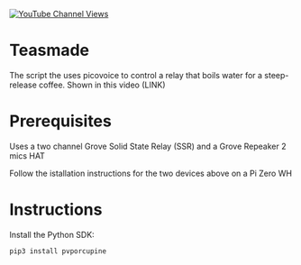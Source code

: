 [![YouTube Channel Views](https://img.shields.io/youtube/channel/views/UCz5BOU9J9pB_O0B8-rDjCWQ?label=YouTube&style=social)](https://www.youtube.com/channel/UCz5BOU9J9pB_O0B8-rDjCWQ)

# Teasmade

The script the uses picovoice to control a relay that boils water for a steep-release coffee. Shown in this video (LINK)

# Prerequisites

Uses a two channel Grove Solid State Relay (SSR) and a Grove Repeaker 2 mics HAT

Follow the istallation instructions for the two devices above on a Pi Zero WH

# Instructions

Install the Python SDK:

```
pip3 install pvporcupine
```
